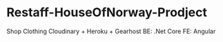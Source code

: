 # Restaff-HouseOfNorway-Prodject

Shop Clothing
Cloudinary + Heroku + Gearhost
BE: .Net Core
FE: Angular
